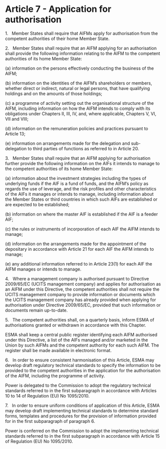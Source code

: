 # Article 7 - Application for authorisation


1.   Member States shall require that AIFMs apply for authorisation from the competent authorities of their home Member State.

2.   Member States shall require that an AIFM applying for an authorisation shall provide the following information relating to the AIFM to the competent authorities of its home Member State:

(a) information on the persons effectively conducting the business of the AIFM;

(b) information on the identities of the AIFM’s shareholders or members, whether direct or indirect, natural or legal persons, that have qualifying holdings and on the amounts of those holdings;

(c) a programme of activity setting out the organisational structure of the AIFM, including information on how the AIFM intends to comply with its obligations under Chapters II, III, IV, and, where applicable, Chapters V, VI, VII and VIII;

(d) information on the remuneration policies and practices pursuant to Article 13;

(e) information on arrangements made for the delegation and sub-delegation to third parties of functions as referred to in Article 20.

3.   Member States shall require that an AIFM applying for authorisation further provide the following information on the AIFs it intends to manage to the competent authorities of its home Member State:

(a) information about the investment strategies including the types of underlying funds if the AIF is a fund of funds, and the AIFM’s policy as regards the use of leverage, and the risk profiles and other characteristics of the AIFs it manages or intends to manage, including information about the Member States or third countries in which such AIFs are established or are expected to be established;

(b) information on where the master AIF is established if the AIF is a feeder AIF;

(c) the rules or instruments of incorporation of each AIF the AIFM intends to manage;

(d) information on the arrangements made for the appointment of the depositary in accordance with Article 21 for each AIF the AIFM intends to manage;

(e) any additional information referred to in Article 23(1) for each AIF the AIFM manages or intends to manage.

4.   Where a management company is authorised pursuant to Directive 2009/65/EC (UCITS management company) and applies for authorisation as an AIFM under this Directive, the competent authorities shall not require the UCITS management company to provide information or documents which the UCITS management company has already provided when applying for authorisation under Directive 2009/65/EC, provided that such information or documents remain up-to-date.

5.   The competent authorities shall, on a quarterly basis, inform ESMA of authorisations granted or withdrawn in accordance with this Chapter.

ESMA shall keep a central public register identifying each AIFM authorised under this Directive, a list of the AIFs managed and/or marketed in the Union by such AIFMs and the competent authority for each such AIFM. The register shall be made available in electronic format.

6.   In order to ensure consistent harmonisation of this Article, ESMA may develop draft regulatory technical standards to specify the information to be provided to the competent authorities in the application for the authorisation of the AIFM, including the programme of activity.

Power is delegated to the Commission to adopt the regulatory technical standards referred to in the first subparagraph in accordance with Articles 10 to 14 of Regulation (EU) No 1095/2010.

7.   In order to ensure uniform conditions of application of this Article, ESMA may develop draft implementing technical standards to determine standard forms, templates and procedures for the provision of information provided for in the first subparagraph of paragraph 6.

Power is conferred on the Commission to adopt the implementing technical standards referred to in the first subparagraph in accordance with Article 15 of Regulation (EU) No 1095/2010.
